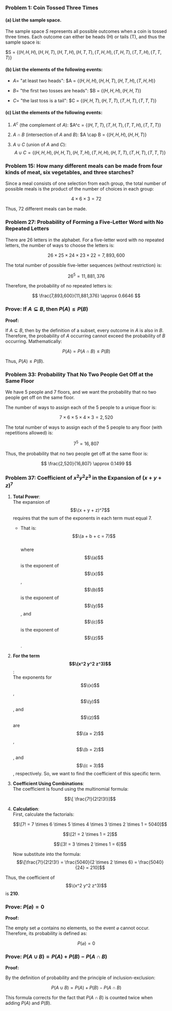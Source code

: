 ### Problem 1: Coin Tossed Three Times

#### (a) List the sample space.
The sample space $S$ represents all possible outcomes when a coin is tossed three times. Each outcome can either be heads (H) or tails (T), and thus the sample space is:

$S = $\{ (H, H, H), (H, H, T), (H, T, H), (H, T, T), (T, H, H), (T, H, T), (T, T, H), (T, T, T) \}$

#### (b) List the elements of the following events:
- $A =$ "at least two heads":
  $A = $\{ (H, H, H), (H, H, T), (H, T, H), (T, H, H) \}$

- $B =$ "the first two tosses are heads":
  $B = $\{ (H, H, H), (H, H, T) \}$ 

- $C =$ "the last toss is a tail":
  $C = $\{ (H, H, T), (H, T, T), (T, H, T), (T, T, T) \}$

#### (c) List the elements of the following events:
1. $A^c$ (the complement of $A$):
   $A^c = $\{ (H, T, T), (T, H, T), (T, T, H), (T, T, T) \}$

2. $A \cap B$ (intersection of $A$ and $B$):
   $A \cap B = $\{ (H, H, H), (H, H, T) \}$

3. $A \cup C$ (union of $A$ and $C$):
   $$
   A \cup C = \{ (H, H, H), (H, H, T), (H, T, H), (T, H, H), (H, T, T), (T, H, T), (T, T, T) \}
   $$

### Problem 15: How many different meals can be made from four kinds of meat, six vegetables, and three starches?

Since a meal consists of one selection from each group, the total number of possible meals is the product of the number of choices in each group:

$$
4 \times 6 \times 3 = 72
$$

Thus, 72 different meals can be made.

### Problem 27: Probability of Forming a Five-Letter Word with No Repeated Letters

There are 26 letters in the alphabet. For a five-letter word with no repeated letters, the number of ways to choose the letters is:

$$
26 \times 25 \times 24 \times 23 \times 22 = 7,893,600
$$

The total number of possible five-letter sequences (without restriction) is:

$$
26^5 = 11,881,376
$$

Therefore, the probability of no repeated letters is:

$$
\frac{7,893,600}{11,881,376} \approx 0.6646
$$

### Prove: If $A \subseteq B$, then $P(A) \leq P(B)$

**Proof:**

If $A \subseteq B$, then by the definition of a subset, every outcome in $A$ is also in $B$. Therefore, the probability of $A$ occurring cannot exceed the probability of $B$ occurring. Mathematically:

$$
P(A) = P(A \cap B) \leq P(B)
$$

Thus, $P(A) \leq P(B)$.

### Problem 33: Probability That No Two People Get Off at the Same Floor

We have 5 people and 7 floors, and we want the probability that no two people get off on the same floor.

The number of ways to assign each of the 5 people to a unique floor is:

$$
7 \times 6 \times 5 \times 4 \times 3 = 2,520
$$

The total number of ways to assign each of the 5 people to any floor (with repetitions allowed) is:

$$
7^5 = 16,807
$$

Thus, the probability that no two people get off at the same floor is:

$$
\frac{2,520}{16,807} \approx 0.1499
$$

### Problem 37: Coefficient of $x^2 y^2 z^3$ in the Expansion of $(x + y + z)^7$

1. **Total Power**:  
   The expansion of $$\(x + y + z)^7$$ requires that the sum of the exponents in each term must equal 7.
    - That is:  
   $$\(a + b + c = 7)$$  
   where $$\(a)$$ is the exponent of $$\(x)$$, $$\(b)$$ is the exponent of $$\(y)$$, and $$\(c)$$ is the exponent of $$\(z)$$.

2. **For the term $$\(x^2 y^2 z^3)$$**:  
   The exponents for $$\(x)$$, $$\(y)$$, and $$\(z)$$ are $$\(a = 2)$$, $$\(b = 2)$$, and $$\(c = 3)$$, respectively.
   So, we want to find the coefficient of this specific term.

3. **Coefficient Using Combinations**:  
   The coefficient is found using the multinomial formula:
   
   $$\[ \frac{7!}{2!2!3!}]$$

5. **Calculation**:  
   First, calculate the factorials:  

   $$\[7! = 7 \times 6 \times 5 \times 4 \times 3 \times 2 \times 1 = 5040]$$
     
   $$\[2! = 2 \times 1 = 2]$$
     
   $$\[3! = 3 \times 2 \times 1 = 6]$$
     
   Now substitute into the formula:  
   $$\[\frac{7!}{2!2!3!} = \frac{5040}{2 \times 2 \times 6} = \frac{5040}{24} = 210]$$

Thus, the coefficient of $$\(x^2 y^2 z^3)$$ is **210**.

### Prove: $P(\varnothing) = 0$

**Proof:**

The empty set $\varnothing$ contains no elements, so the event $\varnothing$ cannot occur. Therefore, its probability is defined as:

$$
P(\varnothing) = 0
$$

### Prove: $P(A \cup B) = P(A) + P(B) - P(A \cap B)$

**Proof:**

By the definition of probability and the principle of inclusion-exclusion:

$$
P(A \cup B) = P(A) + P(B) - P(A \cap B)
$$

This formula corrects for the fact that $P(A \cap B)$ is counted twice when adding $P(A)$ and $P(B)$.

